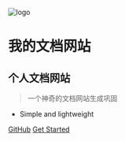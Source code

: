 ![logo](_dedia/icon.svg)
# 我的文档网站
## 个人文档网站
> 一个神奇的文档网站生成巩固

* Simple and lightweight

[GitHub](https://github.com/docsifyjs/docsify)
[Get Started](#quick-start)